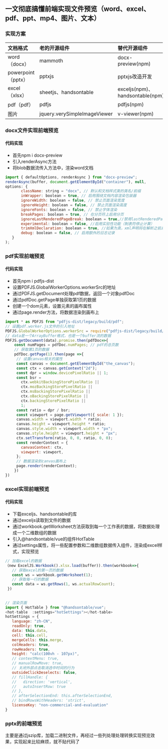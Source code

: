 ## 一文彻底搞懂前端实现文件预览（word、excel、pdf、ppt、mp4、图片、文本）

### 实现方案


|文档格式	|老的开源组件|	替代开源组件|
|:--|:--|:--|
|word（docx）|	mammoth|	docx-preview(npm)|
|powerpoint（pptx）|	pptxjs|	pptxjs改造开发|
|excel（xlsx）|	sheetjs、handsontable|	exceljs(npm)、handsontable(npm)|
|pdf（pdf）|	pdfjs|	pdfjs(npm)|
|图片	|jquery.verySimpleImageViewer	|v-viewer(npm)|

### docx文件实现前端预览

#### 代码实现
+ 首先npm i docx-preview
+ 引入renderAsync方法
+ 将blob数据流传入方法中，渲染word文档

```js
import { defaultOptions, renderAsync } from "docx-preview";
renderAsync(buffer, document.getElementById("container"), null,
options: {
       className: string = "docx", // 默认和文档样式类的类名/前缀
       inWrapper: boolean = true, // 启用围绕文档内容渲染包装器
       ignoreWidth: boolean = false, // 禁止页面渲染宽度
       ignoreHeight: boolean = false, // 禁止页面渲染高度
       ignoreFonts: boolean = false, // 禁止字体渲染
       breakPages: boolean = true, // 在分页符上启用分页
       ignoreLastRenderedPageBreak: boolean = true,//禁用lastRenderedPageBreak元素的分页
       experimental: boolean = false, //启用实验性功能（制表符停止计算）
       trimXmlDeclaration: boolean = true, //如果为真，xml声明将在解析之前从xml文档中删除
       debug: boolean = false, // 启用额外的日志记录
   }
);
```

### pdf实现前端预览

#### 代码实现

+ 首先npm i pdfjs-dist
+ 设置PDFJS.GlobalWorkerOptions.workerSrc的地址
+ 通过PDFJS.getDocument处理pdf数据，返回一个对象pdfDoc
+ 通过pdfDoc.getPage单独获取第1页的数据
+ 创建一个dom元素，设置元素的画布属性
+ 通过page.render方法，将数据渲染到画布上

```js
import * as PDFJS from "pdfjs-dist/legacy/build/pdf";
// 设置pdf.worker.js文件的引入地址
PDFJS.GlobalWorkerOptions.workerSrc = require("pdfjs-dist/legacy/build/pdf.worker.entry.js");
// data是一个ArrayBuffer格式，也是一个buffer流的数据
PDFJS.getDocument(data).promise.then(pdfDoc=>{
    const numPages = pdfDoc.numPages; // pdf的总页数
    // 获取第1页的数据
    pdfDoc.getPage(1).then(page =>{
     // 设置canvas相关的属性
     const canvas = document.getElementById("the_canvas");
     const ctx = canvas.getContext("2d");
     const dpr = window.devicePixelRatio || 1;
     const bsr =
       ctx.webkitBackingStorePixelRatio ||
       ctx.mozBackingStorePixelRatio ||
       ctx.msBackingStorePixelRatio ||
       ctx.oBackingStorePixelRatio ||
       ctx.backingStorePixelRatio ||
       1;
     const ratio = dpr / bsr;
     const viewport = page.getViewport({ scale: 1 });
     canvas.width = viewport.width * ratio;
     canvas.height = viewport.height * ratio;
     canvas.style.width = viewport.width + "px";
     canvas.style.height = viewport.height + "px";
     ctx.setTransform(ratio, 0, 0, ratio, 0, 0);
     const renderContext = {
       canvasContext: ctx,
       viewport: viewport,
     };
     // 数据渲染到canvas画布上
     page.render(renderContext);
    })
})
```

### excel实现前端预览

#### 代码实现

+ 下载exceljs、handsontable的库
+ 通过exceljs读取到文件的数据
+ 通过workbook.getWorksheet方法获取到每一个工作表的数据，将数据处理成一个二维数组的数据
+ 引入@handsontable/vue的组件HotTable
+ 通过settings属性，将一些配置参数和二维数组数据传入组件，渲染成excel样式，实现预览

```js
// 加载excel的数据
（new ExcelJS.Workbook().xlsx.load(buffer)).then(workbook=>{
   // 获取excel的第一页的数据
   const ws = workbook.getWorksheet(1);
   // 获取每一行的数据
   const data = ws.getRows(1, ws.actualRowCount);
 })
 
 
// 渲染页面
import { HotTable } from "@handsontable/vue";
<hot-table  :settings="hotSettings"></hot-table>
hotSettings = {
   language: "zh-CN",
   readOnly: true,
   data: this.data,
   cell: this.cell,
   mergeCells: this.merge,
   colHeaders: true,
   rowHeaders: true,
   height: "calc(100vh - 107px)",
   // contextMenu: true,
   // manualRowMove: true,
   // 关闭外部点击取消选中时间的行为
   outsideClickDeselects: false,
   // fillHandle: {
   //   direction: 'vertical',
   //   autoInsertRow: true
   // },
   // afterSelectionEnd: this.afterSelectionEnd,
   // bindRowsWithHeaders: 'strict',
   licenseKey: "non-commercial-and-evaluation"
}
```

### pptx的前端预览

主要是通过jszip库，加载二进制文件，再经过一些列处理处理转换实现预览效果，实现起来比较麻烦，就不贴代码了